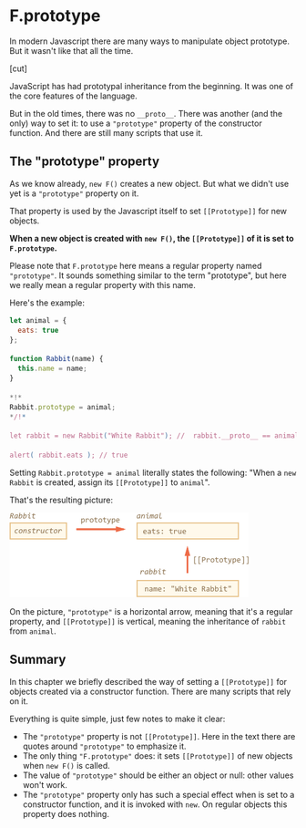 # F.prototype

In modern Javascript there are many ways to manipulate object prototype. But it wasn't like that all the time.

[cut]

JavaScript has had prototypal inheritance from the beginning. It was one of the core features of the language.

But in the old times, there was no `__proto__`. There was another (and the only) way to set it: to use a `"prototype"` property of the constructor function. And there are still many scripts that use it.

## The "prototype" property

As we know already, `new F()` creates a new object. But what we didn't use yet is a  `"prototype"` property on it.

That property is used by the Javascript itself to set `[[Prototype]]` for new objects.

**When a new object is created with `new F()`, the `[[Prototype]]` of it is set to `F.prototype`.**

Please note that `F.prototype` here means a regular property named `"prototype"`. It sounds something similar to the term "prototype", but here we really mean a regular property with this name.

Here's the example:

```js run
let animal = {
  eats: true
};

function Rabbit(name) {
  this.name = name;
}

*!*
Rabbit.prototype = animal;
*/!*

let rabbit = new Rabbit("White Rabbit"); //  rabbit.__proto__ == animal

alert( rabbit.eats ); // true
```

Setting `Rabbit.prototype = animal` literally states the following: "When a `new Rabbit` is created, assign its `[[Prototype]]` to `animal`".

That's the resulting picture:

![](proto-constructor-animal-rabbit.png)

On the picture, `"prototype"` is a horizontal arrow, meaning that it's a regular property, and `[[Prototype]]` is vertical, meaning the inheritance of `rabbit` from `animal`.

## Summary

In this chapter we briefly described the way of setting a `[[Prototype]]` for objects created via a constructor function. There are many scripts that rely on it.

Everything is quite simple, just few notes to make it clear:

- The `"prototype"` property is not `[[Prototype]]`. Here in the text there are quotes around `"prototype"` to emphasize it.
- The only thing `"F.prototype"` does: it sets `[[Prototype]]` of new objects when `new F()` is called.
- The value of `"prototype"` should be either an object or null: other values won't work.
-  The `"prototype"` property only has such a special effect when is set to a constructor function, and it is invoked with `new`. On regular objects this property does nothing.
